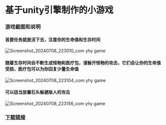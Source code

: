 # 基于unity引擎制作的小游戏

### 游戏截图和说明

#### 首要任务就是活下去，注意你的生命值和生存时间

![Screenshot_20240708_223010_com yhy game](https://github.com/yanghy949/unity-game/assets/63854174/b0e0d768-dc34-4e9c-b0c8-1c97da54a3d2)

#### 随着生存时间会不断生成怪物和医疗包，请躲开怪物的攻击，它们会让你的生命值受损，医疗包可以为你回复少量生命值

![Screenshot_20240708_223104_com yhy game](https://github.com/yanghy949/unity-game/assets/63854174/ad4836f8-4fe1-4c5c-ab23-2f2f28d8ac2d)

#### 可以适当放置石头躲避敌人的攻击

![Screenshot_20240708_223156_com yhy game](https://github.com/yanghy949/unity-game/assets/63854174/b71d1ad6-7a1a-4ffc-b6b8-d2094be05e89)


### [下载链接](https://github.com/yanghy949/unity-game/releases/tag/0.1.0)
